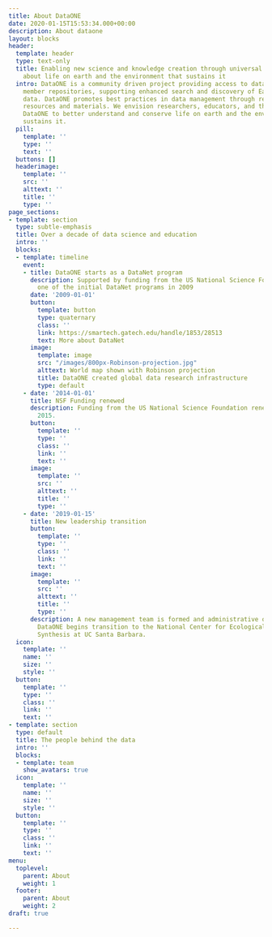 ```yaml
---
title: About DataONE
date: 2020-01-15T15:53:34.000+00:00
description: About dataone
layout: blocks
header:
  template: header
  type: text-only
  title: Enabling new science and knowledge creation through universal access to data
    about life on earth and the environment that sustains it
  intro: DataONE is a community driven project providing access to data across multiple
    member repositories, supporting enhanced search and discovery of Earth and environmental
    data. DataONE promotes best practices in data management through responsive educational
    resources and materials. We envision researchers, educators, and the public using
    DataONE to better understand and conserve life on earth and the environment that
    sustains it.
  pill:
    template: ''
    type: ''
    text: ''
  buttons: []
  headerimage:
    template: ''
    src: ''
    alttext: ''
    title: ''
    type: ''
page_sections:
- template: section
  type: subtle-emphasis
  title: Over a decade of data science and education
  intro: ''
  blocks:
  - template: timeline
    event:
    - title: DataONE starts as a DataNet program
      description: Supported by funding from the US National Science Foundation as
        one of the initial DataNet programs in 2009
      date: '2009-01-01'
      button:
        template: button
        type: quaternary
        class: ''
        link: https://smartech.gatech.edu/handle/1853/28513
        text: More about DataNet
      image:
        template: image
        src: "/images/800px-Robinson-projection.jpg"
        alttext: World map shown with Robinson projection
        title: DataONE created global data research infrastructure
        type: default
    - date: '2014-01-01'
      title: NSF Funding renewed
      description: Funding from the US National Science Foundation renewed through
        2015.
      button:
        template: ''
        type: ''
        class: ''
        link: ''
        text: ''
      image:
        template: ''
        src: ''
        alttext: ''
        title: ''
        type: ''
    - date: '2019-01-15'
      title: New leadership transition
      button:
        template: ''
        type: ''
        class: ''
        link: ''
        text: ''
      image:
        template: ''
        src: ''
        alttext: ''
        title: ''
        type: ''
      description: A new management team is formed and administrative oversight of
        DataONE begins transition to the National Center for Ecological Analysis and
        Synthesis at UC Santa Barbara.
  icon:
    template: ''
    name: ''
    size: ''
    style: ''
  button:
    template: ''
    type: ''
    class: ''
    link: ''
    text: ''
- template: section
  type: default
  title: The people behind the data
  intro: ''
  blocks:
  - template: team
    show_avatars: true
  icon:
    template: ''
    name: ''
    size: ''
    style: ''
  button:
    template: ''
    type: ''
    class: ''
    link: ''
    text: ''
menu:
  toplevel:
    parent: About
    weight: 1
  footer:
    parent: About
    weight: 2
draft: true

---
```

